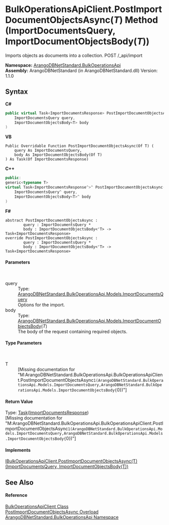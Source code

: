 # BulkOperationsApiClient.PostImportDocumentObjectsAsync(*T*) Method (ImportDocumentsQuery, ImportDocumentObjectsBody(*T*))
 

Imports objects as documents into a collection. POST /_api/import

**Namespace:**&nbsp;<a href="58ea8fb7-f486-616b-9ed4-6982224f5f8d">ArangoDBNetStandard.BulkOperationsApi</a><br />**Assembly:**&nbsp;ArangoDBNetStandard (in ArangoDBNetStandard.dll) Version: 1.1.0

## Syntax

**C#**<br />
``` C#
public virtual Task<ImportDocumentsResponse> PostImportDocumentObjectsAsync<T>(
	ImportDocumentsQuery query,
	ImportDocumentObjectsBody<T> body
)

```

**VB**<br />
``` VB
Public Overridable Function PostImportDocumentObjectsAsync(Of T) ( 
	query As ImportDocumentsQuery,
	body As ImportDocumentObjectsBody(Of T)
) As Task(Of ImportDocumentsResponse)
```

**C++**<br />
``` C++
public:
generic<typename T>
virtual Task<ImportDocumentsResponse^>^ PostImportDocumentObjectsAsync(
	ImportDocumentsQuery^ query, 
	ImportDocumentObjectsBody<T>^ body
)
```

**F#**<br />
``` F#
abstract PostImportDocumentObjectsAsync : 
        query : ImportDocumentsQuery * 
        body : ImportDocumentObjectsBody<'T> -> Task<ImportDocumentsResponse> 
override PostImportDocumentObjectsAsync : 
        query : ImportDocumentsQuery * 
        body : ImportDocumentObjectsBody<'T> -> Task<ImportDocumentsResponse> 
```


#### Parameters
&nbsp;<dl><dt>query</dt><dd>Type: <a href="cccf0af5-eb4f-c35b-37c8-46f4a19d116e">ArangoDBNetStandard.BulkOperationsApi.Models.ImportDocumentsQuery</a><br />Options for the import.</dd><dt>body</dt><dd>Type: <a href="b1f0daa0-6ae0-4698-fa47-271362cd67a6">ArangoDBNetStandard.BulkOperationsApi.Models.ImportDocumentObjectsBody</a>(*T*)<br />The body of the request containing required objects.</dd></dl>

#### Type Parameters
&nbsp;<dl><dt>T</dt><dd>\[Missing <typeparam name="T"/> documentation for "M:ArangoDBNetStandard.BulkOperationsApi.BulkOperationsApiClient.PostImportDocumentObjectsAsync``1(ArangoDBNetStandard.BulkOperationsApi.Models.ImportDocumentsQuery,ArangoDBNetStandard.BulkOperationsApi.Models.ImportDocumentObjectsBody{``0})"\]</dd></dl>

#### Return Value
Type: <a href="https://docs.microsoft.com/dotnet/api/system.threading.tasks.task-1" target="_blank" rel="noopener noreferrer">Task</a>(<a href="2cea7418-a2f2-1866-76be-d2009adce7ed">ImportDocumentsResponse</a>)<br />\[Missing <returns> documentation for "M:ArangoDBNetStandard.BulkOperationsApi.BulkOperationsApiClient.PostImportDocumentObjectsAsync``1(ArangoDBNetStandard.BulkOperationsApi.Models.ImportDocumentsQuery,ArangoDBNetStandard.BulkOperationsApi.Models.ImportDocumentObjectsBody{``0})"\]

#### Implements
<a href="f93f653b-4373-5e2f-fd02-9f36f0b32308">IBulkOperationsApiClient.PostImportDocumentObjectsAsync(T)(ImportDocumentsQuery, ImportDocumentObjectsBody(T))</a><br />

## See Also


#### Reference
<a href="24c7579c-3368-eaf7-62c6-488b43f1ec43">BulkOperationsApiClient Class</a><br /><a href="700f817b-078a-9fdc-bd55-ede4c9e025cf">PostImportDocumentObjectsAsync Overload</a><br /><a href="58ea8fb7-f486-616b-9ed4-6982224f5f8d">ArangoDBNetStandard.BulkOperationsApi Namespace</a><br />